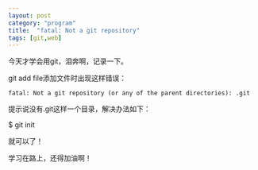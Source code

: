 ```yaml
---
layout: post
category: "program"
title:  "fatal: Not a git repository"
tags: [git,web]
---
```


今天才学会用git，泪奔啊，记录一下。

git add file添加文件时出现这样错误：  

    fatal: Not a git repository (or any of the parent directories): .git

提示说没有.git这样一个目录，解决办法如下：
<!-- more --> 


$ git init


就可以了！

学习在路上，还得加油啊！
